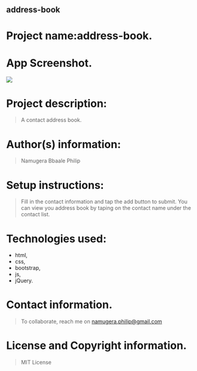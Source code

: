 ## address-book

# Project name:address-book.

# App Screenshot.
<img src="https://github.com/scrupycoco/address-book/blob/master/images/screenshot.png">

# Project description:
> A contact address book.

# Author(s) information: 
> Namugera Bbaale Philip

# Setup instructions:
> Fill in the contact information and tap the add button to submit.
  You can view you address book by taping on the contact name under the contact list.

# Technologies used: 
* html, 
* css, 
* bootstrap, 
* js,
* jQuery.
 
# Contact information.
> To collaborate, reach me on namugera.philip@gmail.com

# License and Copyright information.
> MIT License
